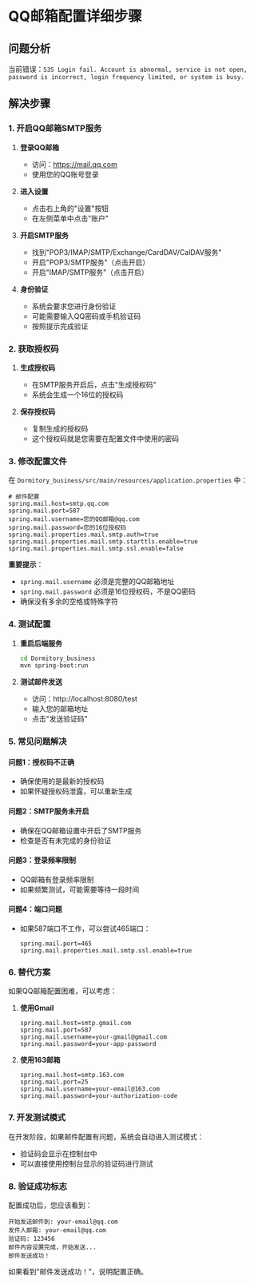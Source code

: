 # QQ邮箱配置详细步骤

## 问题分析
当前错误：`535 Login fail. Account is abnormal, service is not open, password is incorrect, login frequency limited, or system is busy.`

## 解决步骤

### 1. 开启QQ邮箱SMTP服务

1. **登录QQ邮箱**
   - 访问：https://mail.qq.com
   - 使用您的QQ账号登录

2. **进入设置**
   - 点击右上角的"设置"按钮
   - 在左侧菜单中点击"账户"

3. **开启SMTP服务**
   - 找到"POP3/IMAP/SMTP/Exchange/CardDAV/CalDAV服务"
   - 开启"POP3/SMTP服务"（点击开启）
   - 开启"IMAP/SMTP服务"（点击开启）

4. **身份验证**
   - 系统会要求您进行身份验证
   - 可能需要输入QQ密码或手机验证码
   - 按照提示完成验证

### 2. 获取授权码

1. **生成授权码**
   - 在SMTP服务开启后，点击"生成授权码"
   - 系统会生成一个16位的授权码

2. **保存授权码**
   - 复制生成的授权码
   - 这个授权码就是您需要在配置文件中使用的密码

### 3. 修改配置文件

在 `Dormitory_business/src/main/resources/application.properties` 中：

```properties
# 邮件配置
spring.mail.host=smtp.qq.com
spring.mail.port=587
spring.mail.username=您的QQ邮箱@qq.com
spring.mail.password=您的16位授权码
spring.mail.properties.mail.smtp.auth=true
spring.mail.properties.mail.smtp.starttls.enable=true
spring.mail.properties.mail.smtp.ssl.enable=false
```

**重要提示**：
- `spring.mail.username` 必须是完整的QQ邮箱地址
- `spring.mail.password` 必须是16位授权码，不是QQ密码
- 确保没有多余的空格或特殊字符

### 4. 测试配置

1. **重启后端服务**
   ```bash
   cd Dormitory_business
   mvn spring-boot:run
   ```

2. **测试邮件发送**
   - 访问：http://localhost:8080/test
   - 输入您的邮箱地址
   - 点击"发送验证码"

### 5. 常见问题解决

#### 问题1：授权码不正确
- 确保使用的是最新的授权码
- 如果怀疑授权码泄露，可以重新生成

#### 问题2：SMTP服务未开启
- 确保在QQ邮箱设置中开启了SMTP服务
- 检查是否有未完成的身份验证

#### 问题3：登录频率限制
- QQ邮箱有登录频率限制
- 如果频繁测试，可能需要等待一段时间

#### 问题4：端口问题
- 如果587端口不工作，可以尝试465端口：
  ```properties
  spring.mail.port=465
  spring.mail.properties.mail.smtp.ssl.enable=true
  ```

### 6. 替代方案

如果QQ邮箱配置困难，可以考虑：

1. **使用Gmail**
   ```properties
   spring.mail.host=smtp.gmail.com
   spring.mail.port=587
   spring.mail.username=your-gmail@gmail.com
   spring.mail.password=your-app-password
   ```

2. **使用163邮箱**
   ```properties
   spring.mail.host=smtp.163.com
   spring.mail.port=25
   spring.mail.username=your-email@163.com
   spring.mail.password=your-authorization-code
   ```

### 7. 开发测试模式

在开发阶段，如果邮件配置有问题，系统会自动进入测试模式：
- 验证码会显示在控制台中
- 可以直接使用控制台显示的验证码进行测试

### 8. 验证成功标志

配置成功后，您应该看到：
```
开始发送邮件到: your-email@qq.com
发件人邮箱: your-email@qq.com
验证码: 123456
邮件内容设置完成，开始发送...
邮件发送成功！
```

如果看到"邮件发送成功！"，说明配置正确。 
